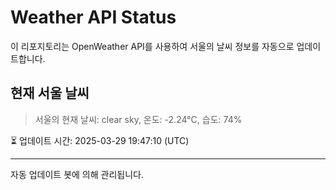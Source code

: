 
# Weather API Status

이 리포지토리는 OpenWeather API를 사용하여 서울의 날씨 정보를 자동으로 업데이트합니다.

## 현재 서울 날씨
> 서울의 현재 날씨: clear sky, 온도: -2.24°C, 습도: 74%

⏳ 업데이트 시간: 2025-03-29 19:47:10 (UTC)

---
자동 업데이트 봇에 의해 관리됩니다.

